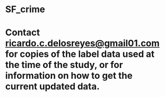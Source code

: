 # SF_crime

# Contact ricardo.c.delosreyes@gmail01.com for copies of the label data used at the time of the study, or for information on how to get the current updated data.
